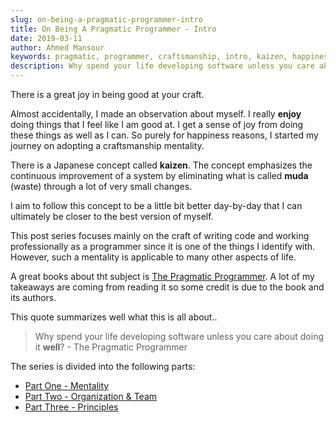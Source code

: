 ```yaml
---
slug: on-being-a-pragmatic-programmer-intro
title: On Being A Pragmatic Programmer - Intro
date: 2019-03-11
author: Ahmed Mansour
keywords: pragmatic, programmer, craftsmanship, intro, kaizen, happiness, muda.
description: Why spend your life developing software unless you care about doing it well? My notes about being better at my craft as a programmer.
---
```


There is a great joy in being good at your craft.

Almost accidentally, I made an observation about myself. I really **enjoy** doing things that I feel like I am good at. I get a sense of joy from doing these things as well as I can. So purely for happiness reasons, I started my journey on adopting a craftsmanship mentality.

There is a Japanese concept called **kaizen**. The concept emphasizes the continuous improvement of a system by eliminating what is called **muda** (waste) through a lot of very small changes.

I aim to follow this concept to be a little bit better day-by-day that I can ultimately be closer to the best version of myself.

This post series focuses mainly on the craft of writing code and working professionally as a programmer since it is one of the things I identify with. However, such a mentality is applicable to many other aspects of life.

A great books about tht subject is [The Pragmatic Programmer](https://amzn.to/2VXGCFL). A lot of my takeaways are coming from reading it so some credit is due to the book and its authors.

This quote summarizes well what this is all about..

> Why spend your life developing software unless you care about doing it **well**? - The Pragmatic Programmer


The series is divided into the following parts:

- [Part One - Mentality](/on-being-a-pragmatic-programmer-mentality)
- [Part Two - Organization & Team](/on-being-a-pragmatic-programmer-organization-and-team)
- [Part Three - Principles](/on-being-a-pragmatic-programmer-principles)
